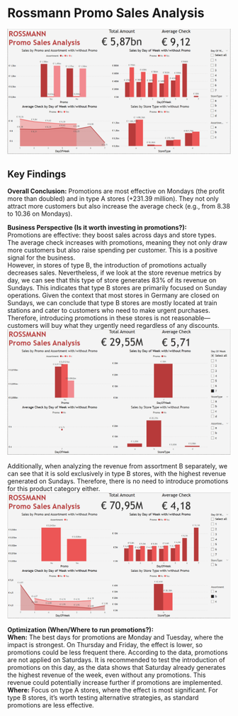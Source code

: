 # Rossmann Promo Sales Analysis

![Rossmann Promo Sales Analysis.png](https://github.com/Olesia-D/Rossmann_Promo/blob/main/Rossmann%20Promo%20Sales%20Analysis.png)

## Key Findings
**Overall Conclusion:** Promotions are most effective on Mondays (the profit more than doubled) and in type A stores (+231.39 million). 
        They not only attract more customers but also increase the average check (e.g., from 8.38 to 10.36 on Mondays).  

**Business Perspective (Is it worth investing in promotions?):**  
        Promotions are effective: they boost sales across days and store types.  
        The average check increases with promotions, meaning they not only draw more customers but also raise spending per customer. This is a positive signal for the business.  
        However, in stores of type B, the introduction of promotions actually decreases sales. Nevertheless, if we look at the store revenue metrics by day, we can see that this type of store generates 83% of its         revenue on Sundays. This indicates that type B stores are primarily focused on Sunday operations.
        Given the context that most stores in Germany are closed on Sundays, we can conclude that type B stores are mostly located at train stations and cater to customers who need to make urgent purchases.               Therefore, introducing promotions in these stores is not reasonable—customers will buy what they urgently need regardless of any discounts. 
        ![Rossmann Sunday Sales](https://github.com/Olesia-D/Rossmann_Promo/blob/main/Rossman%20Sunday%20Sales.png)
	
 Additionally, when analyzing the revenue from assortment B separately, we can see that it is sold exclusively in type B stores, with the highest revenue generated on Sundays. Therefore, there is no need          to introduce promotions for this product category either.
	 ![Rossmann Sunday Sales](https://github.com/Olesia-D/Rossmann_Promo/blob/main/Rossmann%20Assortment%20b.png)
        

**Optimization (When/Where to run promotions?):**  
        **When:** The best days for promotions are Monday and Tuesday, where the impact is strongest. 
          On Thursday and Friday, the effect is lower, so promotions could be less frequent there.
          According to the data, promotions are not applied on Saturdays. It is recommended to test the introduction of promotions on this day, as the data shows that Saturday already generates the highest                  revenue of the week, even without any promotions. This revenue could potentially increase further if promotions are implemented. 
        **Where:** Focus on type A stores, where the effect is most significant. 
          For type B stores, it’s worth testing alternative strategies, as standard promotions are less effective.
